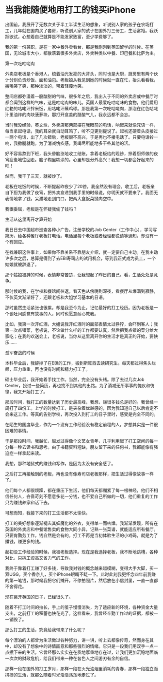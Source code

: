 # 当我能随便地用打工的钱买iPhone

出国前，我展开了无数次关于半工半读生活的想象，听说别人家的孩子在农场打工，几年就在国内买了套房，听说别人家的孩子在国外打三份工，生活富裕。我跃跃欲试，心想着自己就算是不能发家致富，至少学费够了。 

我的第一份兼职，是在一家中餐外卖看台，那是我刚刚到英国留学的时候。在英国，无论城市大小，都散落着很多外卖店，外卖种类以中餐、印巴餐和比萨为主。 

第一次吃咕咾肉 

外卖店老板是个香港人，梳着油光发亮的大背头，同时也是大厨，厨房里有两个伙计分别负责炒饭、面和油包。老板娘从我见到她的时候就一直在忙，抬头看看我，撇嘴笑了笑，那种淡淡的，带着轻蔑地笑。 

整间店都弥漫着一股酸甜的气味，很多年之后，我出入于不同的外卖店或中餐厅时都会闻到这样的气味，这是咕咾肉的味儿。英国人最爱吃咕咾味的食物，他们爱用红艳的咕咾汁拌米饭，用咕咾汁蘸鸡球。那是我第一次吃咕咾肉，那泡在红色咕咾汁里油炸的肉块菠萝块，那打开盒盖的醋酸气儿，我永远都不会忘。 

当时我没经验，英文烂，外卖店那两部摆在我眼前的电话，响起来就像咒语一样，每当拿起电话，我的耳朵就自动耳鸣了，听不见更别提说了。起初还硬着头皮接过一两个电话，出了几次错后，老板很不高兴，于是再也不接电话了。只要电话铃一响，我撒腿就跑。为了消减愧疚感，我竭尽所能地多干些其他的活。 

好不容易熬到下班，我头昏脑涨地收工结账，拿着老板给的现钞，拎着厨师做的夜宵疲惫地往回走。脑子糊里糊涂的，心里却是分外高兴！我想一切都会好起来的吧！ 

然而，我干了三天，就被炒了。 

老板在吃饭的时候，不断提起昨夜少了20镑，我全然没有理会。收工后，老板亲自下厨为我做了夜宵，把外卖盒递到我手里的时候说，你明天就不要来了。我面无表情地拿了钱，呆滞地走到门口，把两大盒饭菜抛向空中。 

我很委屈，老板是在怀疑我偷了钱吗？ 

生活从这里离开才算开始 

我日日去中国超市巡查各种小广告，注册学校的Job Center（工作中心），学习写简历，给各种餐厅老板打电话。电话里每个老板或者经理都说请等通知，却没有一个有回应。 

在找兼职这件事上，如果你不靠关系不靠朋友介绍，就一定要自己主动。在我主动许多次之后，总算是得到了去EBI寿司店的试用机会，等到我正式成为员工，一个姑娘就被辞退了。 

那个姑娘被辞的时候，表情非常苦楚，让我想起了昨日的自己。看，生活处处是竞争。 

那时候的我，在学校和餐馆间往返，看天色从傍晚到深夜，看餐厅从爆满到寂静，不仅英文渐渐好了，还跟老板和大姐学习基本的日语。 

那时虽然生活紧张也很累，却是我至今为止，记忆最好的打工经历。因为老板是一个谈吐间感觉有故事的人，同时也愿意耐心教我。 

比如，我第一次开红酒，大姐说我开红酒时的面部表情太过狰狞，会吓到客人；我第一次点错菜，老板说，不论做什么样的工作都要认真，然后把我点错的菜分给大家吃；在我的欢送会上，老板说，当你从这里离开你的生活才是真正的开始，要快乐…… 

孤军奋战的时候 

本科毕业后，我辞掉了在EBI的工作，搬到斯旺西去读研究生。每天都过得焦头烂额，压力重重，再也没有时间和精力打工了。 

硕士毕业后，我开始着手找工作。当然，完全没有头绪。除了去过几次Job Center，投过一些简历，再也找不到其他的出路。为了消减无所事事的愧疚和彷徨，我又开始打工了。 

那段时间，我打工的数量达到了历史最高峰，我想，赚很多钱总是好的。我曾经一周打了四份工。上学的时候打工，是夹杂着优越感的，因为我知道自己以后肯定不会来这工作。等真的告别学校，再次投入到打工的日子里时，感受是完全不同的。 

在陌生的国度毕业，作为一个没有工作经验没有稳定前程的人，梦想其实是一件很困难的事情。 

于是那段时间，我越忙，越发过得像个文艺女青年，几乎利用起了打工空闲的每一分每一秒去读书和思考。由于书籍资料短缺，朋友留下来的任何书，我都能像有强迫症一样拿起来读。 

我想，那种地狱式的赚钱和写作，是因为太没有安全感了。 

之后打工再接触到的老板，再也没有像寿司店老板那样，把生活过得像故事一样了。 

他们每个人都很烦躁，都在重压下生活，他们每天都绷紧了每一根神经，他们不相信任何人，吝啬苛刻不愿意多花一分钱，也不爱自己所做的一切，他们重复的工作只为赚钱养家和活下去。 

可想而知，我接下来的打工生活都不太愉快。 

打工的美好想象逐渐褪去其妖魔化的外衣，变得单一而枯燥。我渐渐发现，所有在英国的外卖店和中餐馆售卖的食物大同小异，记熟一张菜谱，就能适应所有餐厅。只要肯勤劳工作，钱自然是会有的。打工不再是当初体验生活的小戏码，就是为了赚钱，赚更多的钱。 

起初没工作经验的时候，我被老板选择。现在是我选择老板，我不断地跳槽，各种对比，只挑工资高又省力气的工作。 

我终于靠着打工赚了好多钱，导致我对钱的概念越来越模糊，变得大手大脚，买一双UGG，买个香奈儿，买个iPhone眼睛不眨一下。此时此刻我更怀念四年前我赚的第一笔钱，那时候我把它们摊开，不停拍照片，然后放在小信封里，一直一直都不舍得花。 

现在离开英国的日子，已经很久了。 

随着不打工时间的拉长，手上的茧子慢慢消失，为了适应新的环境，各种资金大量支出，之前打工的积蓄也快花光了。这样看来，我曾经辛勤工作过的证据，都被一一销毁了。 

那么打工的生活，究竟给我带来了什么呢？ 

每个漂泊的人都曾为生活做过各种努力，讲一讲，听上去都像传奇，然而身在其中，却没有了想象中的诗情画意和那些强烈的情绪。它只是一段我们用双手一点一点攒下来的生活，它曾经那么实实在在质地厚重地存在过，让我们更加沉稳地面临一次次的财政危机，给我们带来一种在各色人之间游刃有余的自信。 

那样一段在国外的打工岁月，那样一段在火光油烟里消耗的青春，那样一段独立而拼搏的生活，就那么随着时光浩浩荡荡地走过了。